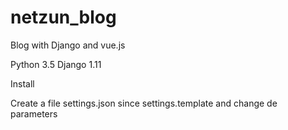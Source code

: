 # netzun_blog
Blog with Django and vue.js

Python 3.5
Django 1.11

Install

Create a file settings.json since settings.template and change de parameters

